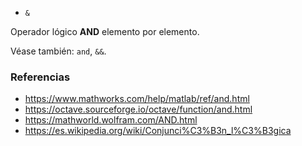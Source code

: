 - `&`

Operador lógico **AND** elemento por elemento.

Véase también: `and`, `&&`.

### Referencias

- https://www.mathworks.com/help/matlab/ref/and.html
- https://octave.sourceforge.io/octave/function/and.html
- https://mathworld.wolfram.com/AND.html
- https://es.wikipedia.org/wiki/Conjunci%C3%B3n_l%C3%B3gica
